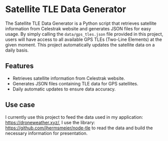 # Satellite TLE Data Generator

The Satellite TLE Data Generator is a Python script that retrieves satellite information from Celestrak website and generates JSON files for easy usage. By simply calling the `data/gps_tles.json` file provided in this project, users will have access to all available GPS TLEs (Two-Line Elements) at the given moment. This project automatically updates the satellite data on a daily basis.

## Features

- Retrieves satellite information from Celestrak website.
- Generates JSON files containing TLE data for GPS satellites.
- Daily automatic updates to ensure data accuracy.

## Use case

I currently use this project to feed the data used in my application: https://droneweather.xyz/, I use the library: https://github.com/jhermsmeier/node-tle to read the data and build the necessary information for presentation.

